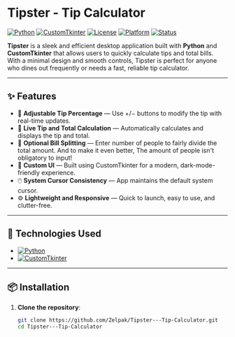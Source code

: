 # Tipster - Tip Calculator

[![Python](https://img.shields.io/badge/Python-3.x-blue?logo=python)](https://www.python.org/)
[![CustomTkinter](https://img.shields.io/badge/CustomTkinter-UI-blueviolet)](https://github.com/TomSchimansky/CustomTkinter)
[![License](https://img.shields.io/badge/License-Apache%202.0-green)](https://www.apache.org/licenses/LICENSE-2.0)
[![Platform](https://img.shields.io/badge/Platform-Windows%20%7C%20Linux%20%7C%20macOS-lightgrey)](https://www.python.org/downloads/)
[![Status](https://img.shields.io/badge/Status-Active-brightgreen)](#)

**Tipster** is a sleek and efficient desktop application built with **Python** and **CustomTkinter** that allows users to quickly calculate tips and total bills. With a minimal design and smooth controls, Tipster is perfect for anyone who dines out frequently or needs a fast, reliable tip calculator.

---

## ✨ Features

- 🔢 **Adjustable Tip Percentage** — Use +/− buttons to modify the tip with real-time updates.
- 💸 **Live Tip and Total Calculation** — Automatically calculates and displays the tip and total.
- 👥 **Optional Bill Splitting** — Enter number of people to fairly divide the total amount. And to make it even better, The amount of people isn't obligatory to input!
- 🎨 **Custom UI** — Built using CustomTkinter for a modern, dark-mode-friendly experience.
- 🖱️ **System Cursor Consistency** — App maintains the default system cursor.
- ⚙️ **Lightweight and Responsive** — Quick to launch, easy to use, and clutter-free.

---

## 🚀 Technologies Used

- [![Python](https://img.shields.io/badge/Python-3.x-blue?logo=python)](https://www.python.org/)
- [![CustomTkinter](https://img.shields.io/badge/CustomTkinter-UI-blueviolet)](https://github.com/TomSchimansky/CustomTkinter)

---

## 📦 Installation

1. **Clone the repository**:
   ```bash
   git clone https://github.com/Zelpak/Tipster---Tip-Calculator.git
   cd Tipster---Tip-Calculator
